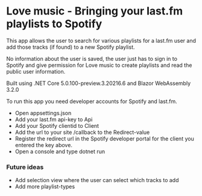 # Love music - Bringing your last.fm playlists to Spotify

This app allows the user to search for various playlists for a last.fm user and add those tracks (if found) to a new Spotify playlist.

No information about the user is saved, the user just has to sign in to Spotify and give permission for Love music to create playlists and read the public user information.

Built using .NET Core 5.0.100-preview.3.20216.6 and Blazor WebAssembly 3.2.0

To run this app you need developer accounts for Spotify and last.fm.
* Open appsettings.json
* Add your last.fm api-key to Api
* Add your Spotify clientid to Client
* Add the url to your site /callback to the Redirect-value
* Register the redirect url in the Spotify developer portal for the client you entered the key above.
* Open a console and type dotnet run

### Future ideas

  * Add selection view where the user can select which tracks to add
  * Add more playlist-types

